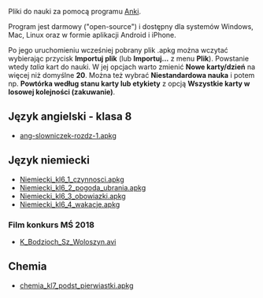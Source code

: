 Pliki do nauki  za pomocą programu [Anki](https://apps.ankiweb.net).

Program jest darmowy ("open-source") i dostępny dla systemów Windows, Mac, Linux oraz w formie aplikacji Android i iPhone.

Po jego uruchomieniu wcześniej pobrany plik .apkg można wczytać wybierając przycisk **Importuj plik** (lub **Importuj...** z menu **Plik**). Powstanie wtedy *talia* kart do nauki. W jej opcjach warto zmienić **Nowe karty/dzień** na więcej niż domyślne **20**. Można też wybrać **Niestandardowa nauka** i potem np. **Powtórka według stanu karty lub etykiety** z opcją **Wszystkie karty w losowej kolejności (zakuwanie)**.

## Język angielski - klasa 8
- [ang-slowniczek-rozdz-1.apkg](https://github.com/szymon06/sp4/raw/master/ang-s%C5%82owniczek-rozdz-1.apkg)

## Język niemiecki
- [Niemiecki_kl6_1_czynnosci.apkg](https://github.com/szymon06/sp4/raw/master/Niemiecki_kl6_1_czynnosci.apkg)
-	[Niemiecki_kl6_2_pogoda_ubrania.apkg](https://github.com/szymon06/sp4/raw/master/Niemiecki_kl6_2_pogoda_ubrania.apkg)
- [Niemiecki_kl6_3_obowiazki.apkg](https://github.com/szymon06/sp4/raw/master/Niemiecki_kl6_3_obowiazki.apkg)
- [Niemiecki_kl6_4_wakacje.apkg](https://github.com/szymon06/sp4/raw/master/Niemiecki_kl6_4_wakacje.apkg)

### Film konkurs MŚ 2018
- [K_Bodzioch_Sz_Woloszyn.avi](https://github.com/szymon06/sp4/raw/master/K_Bodzioch_Sz_Woloszyn.avi)


## Chemia
- [chemia_kl7_podst_pierwiastki.apkg](https://github.com/szymon06/sp4/raw/master/chemia_kl7_podst_pierwiastki.apkg)
